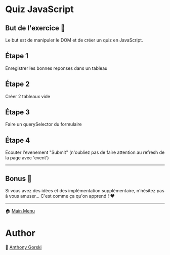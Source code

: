 # Quiz JavaScript

## But de l'exercice 🎯

Le but est de manipuler le DOM et de créer un quiz en JavaScript.

## Étape 1️

Enregistrer les bonnes reponses dans un tableau

## Étape 2️

Créer 2 tableaux vide

## Étape 3️

Faire un querySelector du formulaire

## Étape 4️

Ecouter l'evenement "Submit" (n'oubliez pas de faire attention au refresh de la page avec 'event')

---

## Bonus 🚀

Si vous avez des idées et des implémentation supplémentaire, n'hésitez pas à vous amuser... C'est comme ça qu'on apprend ! ❤️

---

🏠 [Main Menu](README.md)

# Author

👤 [Anthony Gorski](https://twitter.com/Gorski_anthony)


